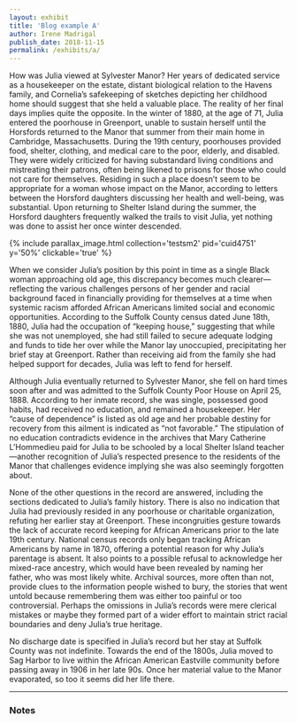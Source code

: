 ```yaml
---
layout: exhibit
title: 'Blog example A'
author: Irene Madrigal
publish_date: 2018-11-15
permalink: /exhibits/a/
---
```


How was Julia viewed at Sylvester Manor? Her years of dedicated service as a housekeeper on the estate, distant biological relation to the Havens family, and Cornelia’s safekeeping of sketches depicting her childhood home should suggest that she held a valuable place. The reality of her final days implies quite the opposite. In the winter of 1880, at the age of 71, Julia entered the poorhouse in Greenport, unable to sustain herself until the Horsfords returned to the Manor that summer from their main home in Cambridge, Massachusetts. During the 19th century, poorhouses provided food, shelter, clothing, and medical care to the poor, elderly, and disabled. They were widely criticized for having substandard living conditions and mistreating their patrons, often being likened to prisons for those who could not care for themselves. Residing in such a place doesn’t seem to be appropriate for a woman whose impact on the Manor, according to letters between the Horsford daughters discussing her health and well-being, was substantial. Upon returning to Shelter Island during the summer, the Horsford daughters frequently walked the trails to visit Julia, yet nothing was done to assist her once winter descended. 

{% include parallax_image.html collection='testsm2' pid='cuid4751' y='50%' clickable='true' %}


When we consider Julia’s position by this point in time as a single Black woman approaching old age, this discrepancy becomes much clearer—reflecting the various challenges persons of her gender and racial background faced in financially providing for themselves at a time when systemic racism afforded African Americans limited social and economic opportunities. According to the Suffolk County census dated June 18th, 1880, Julia had the occupation of “keeping house,” suggesting that while she was not unemployed, she had still failed to secure adequate lodging and funds to tide her over while the Manor lay unoccupied, precipitating her brief stay at Greenport. Rather than receiving aid from the family she had helped support for decades, Julia was left to fend for herself. 

Although Julia eventually returned to Sylvester Manor, she fell on hard times soon after and was admitted to the Suffolk County Poor House on April 25, 1888. According to her inmate record, she was single, possessed good habits, had received no education, and remained a housekeeper. Her “cause of dependence” is listed as old age and her probable destiny for recovery from this ailment is indicated as “not favorable.” The stipulation of no education contradicts evidence in the archives that Mary Catherine L’Hommedieu paid for Julia to be schooled by a local Shelter Island teacher—another recognition of Julia’s respected presence to the residents of the Manor that challenges evidence implying she was also seemingly forgotten about.

None of the other questions in the record are answered, including the sections dedicated to Julia’s family history. There is also no indication that Julia had previously resided in any poorhouse or charitable organization, refuting her earlier stay at Greenport. These incongruities gesture towards the lack of accurate record keeping for African Americans prior to the late 19th century. National census records only began tracking African Americans by name in 1870, offering a potential reason for why Julia’s parentage is absent. It also points to a possible refusal to acknowledge her mixed-race ancestry, which would have been revealed by naming her father, who was most likely white. Archival sources, more often than not, provide clues to the information people wished to bury, the stories that went untold because remembering them was either too painful or too controversial. Perhaps the omissions in Julia’s records were mere clerical mistakes or maybe they formed part of a wider effort to maintain strict racial boundaries and deny Julia’s true heritage. 

No discharge date is specified in Julia’s record but her stay at Suffolk County was not indefinite. Towards the end of the 1800s, Julia moved to Sag Harbor to live within the African American Eastville community before passing away in 1906 in her late 90s. Once her material value to the Manor evaporated, so too it seems did her life there. 

---

### Notes

[^1]: Integer eu augue elementum, venenatis nisi vitae, ultrices magna. Nunc accumsan sem quis tristique iaculis. Quisque sed lorem tortor.

[^2]: Nunc semper commodo fringilla. Proin eget metus eget felis faucibus aliquet. Cras ultrices turpis id nibh cursus fringilla. Aenean nec magna turpis. Suspendisse egestas tellus iaculis ante pharetra imperdiet ac at odio.
